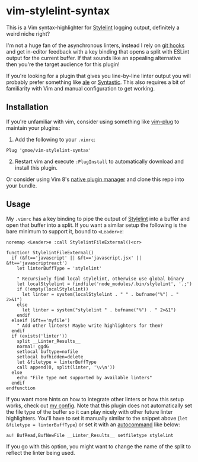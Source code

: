 # vim-stylelint-syntax

This is a Vim syntax-highlighter for [Stylelint][] logging output, definitely a
weird niche right?

I'm not a huge fan of the asynchronous linters, instead I rely on [git hooks][]
and get in-editor feedback with a key binding that opens a split with ESLint
output for the current buffer. If that sounds like an appealing alternative
then you're the target audience for this plugin!

If you're looking for a plugin that gives you line-by-line linter output you
will probably prefer something like [ale][] or [Syntastic][]. This also
requires a bit of familiarity with Vim and manual configuration to get working.

## Installation

If you're unfamiliar with vim, consider using something like [vim-plug][] to
maintain your plugins:

1. Add the following to your `.vimrc`:
```vim
Plug 'gmoe/vim-stylelint-syntax'
```
2. Restart vim and execute `:PlugInstall` to automatically download and install
   this plugin.

Or consider using Vim 8's [native plugin manager][vim8] and clone this repo
into your bundle.

## Usage

My `.vimrc` has a key binding to pipe the output of [Stylelint][] into a buffer
and open that buffer into a split. If you want a similar setup the following
is the bare minimum to support it, bound to `<Leader>e`:

```vim
noremap <Leader>e :call StylelintFileExternal()<cr>

function! StylelintFileExternal()
  if (&ft=='javascript' || &ft=='javascript.jsx' || &ft=='javascriptreact')
    let linterBuffType = 'stylelint'

    " Recursively find local stylelint, otherwise use global binary
    let localStylelint = findfile('node_modules/.bin/stylelint', '.;')
    if (!empty(localStylelint))
      let linter = system(localStylelint . " " . bufname("%") . " 2>&1")
    else
      let linter = system("stylelint " . bufname("%") . " 2>&1")
    endif
  elseif (&ft=='myfile')
    " Add other linters! Maybe write highlighters for them?
  endif
  if (exists('linter'))
    split __Linter_Results__
    normal! ggdG
    setlocal buftype=nofile
    setlocal bufhidden=delete
    let &filetype = linterBuffType
    call append(0, split(linter, '\v\n'))
  else
    echo "File type not supported by available linters"
  endif
endfunction
```

If you want more hints on how to integrate other linters or how this setup
works, check out [my config][]. Note that this plugin does not automatically
set the file type of the buffer so it can play nicely with other future linter
highlighters. You'll have to set it manually similar to the snippet above (`let
&filetype = linterBuffType`) or set it with an [autocommand][] like below:

```vim
au! BufRead,BufNewFile __Linter_Results__ setfiletype stylelint
```

If you go with this option, you might want to change the name of the split
to reflect the linter being used.

[Stylelint]: https://stylelint.io/
[ale]: https://github.com/dense-analysis/ale
[Syntastic]: https://github.com/vim-syntastic/syntastic
[vim-plug]: https://vimhelp.org/repeat.txt.html#packages
[vim8]: https://vimhelp.org/repeat.txt.html#packages
[git hooks]: https://githooks.com/
[my config]: https://github.com/gmoe/dotfiles/blob/master/.vimrc
[autocommand]: https://learnvimscriptthehardway.stevelosh.com/chapters/12.html
